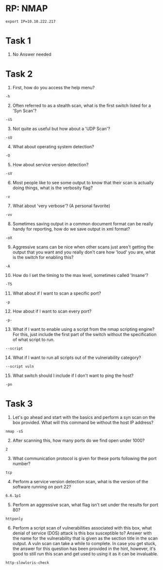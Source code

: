# RP: NMAP

```
export IP=10.10.222.217
```

# Task 1

1. No Answer needed

# Task 2

1. First, how do you access the help menu?

```
-h
```

2. Often referred to as a stealth scan, what is the first switch listed for a 'Syn Scan'?

```
-sS
```

3. Not quite as useful but how about a 'UDP Scan'?

```
-sU
```

4. What about operating system detection?

```
-O
```

5. How about service version detection? 

```
-sV
```

6. Most people like to see some output to know that their scan is actually doing things, what is the verbosity flag?

```
-v
```

7. What about 'very verbose'? (A personal favorite)

```
-vv
```

8. Sometimes saving output in a common document format can be really handy for reporting, how do we save output in xml format?

```
-oX
```

9.  Aggressive scans can be nice when other scans just aren't getting the output that you want and you really don't care how 'loud' you are, what is the switch for enabling this?  

```
-A
```

10. How do I set the timing to the max level, sometimes called 'Insane'?

```
-T5
```

11. What about if I want to scan a specific port?

```
-p
```

12. How about if I want to scan every port?

```
-p-
```

13. What if I want to enable using a script from the nmap scripting engine? For this, just include the first part of the switch without the specification of what script to run.

```
--script
```

14. What if I want to run all scripts out of the vulnerability category? 

```
--script vuln
```

15. What switch should I include if I don't want to ping the host?

```
-pn
```

# Task 3

1. Let's go ahead and start with the basics and perform a syn scan on the box provided. What will this command be without the host IP address?

```
nmap -sS
```

2. After scanning this, how many ports do we find open under 1000?

```
2
```

3. What communication protocol is given for these ports following the port number?

```
tcp
```

4. Perform a service version detection scan, what is the version of the software running on port 22?

```
6.6.1p1
```

5. Perform an aggressive scan, what flag isn't set under the results for port 80?

```
httponly
```

6. Perform a script scan of vulnerabilities associated with this box, what denial of service (DOS) attack is this box susceptible to? Answer with the name for the vulnerability that is given as the section title in the scan output. A vuln scan can take a while to complete. In case you get stuck, the answer for this question has been provided in the hint, however, it's good to still run this scan and get used to using it as it can be invaluable.

```
http-slowloris-check
```













